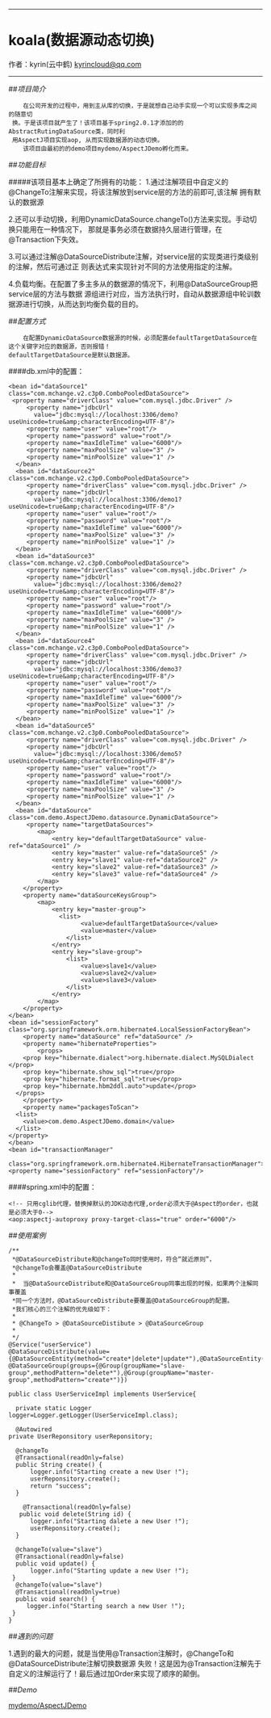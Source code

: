 
*******************************************

#	koala(数据源动态切换)
	                                                    
作者：kyrin(云中鹤)   kyrincloud@qq.com
*******************************************

##_项目简介_
   
        在公司开发的过程中，用到主从库的切换，于是就想自己动手实现一个可以实现多库之间的随意切
     换。于是该项目就产生了！该项目基于spring2.0.1才添加的的AbstractRutingDataSource类，同时利
     用AspectJ项目实现aop, 从而实现数据源的动态切换。
        该项目由最初的的demo项目mydemo/AspectJDemo孵化而来。
 
##_功能目标_
	
#####该项目基本上确定了所拥有的功能：
1.通过注解项目中自定义的@ChangeTo注解来实现，将该注解放到service层的方法的前即可,该注解
	拥有默认的数据源
	
2.还可以手动切换，利用DynamicDataSource.changeTo()方法来实现。手动切换只能用在一种情况下，
  那就是事务必须在数据持久层进行管理，在@Transaction下失效。
	
3.可以通过注解@DataSourceDistribute注解，对service层的实现类进行类级别的注解，然后可通过正
	则表达式来实现针对不同的方法使用指定的注解。
	  
4.负载均衡。在配置了多主多从的数据源的情况下，利用@DataSourceGroup把service层的方法与数据
  源组进行对应，当方法执行时，自动从数据源组中轮训数据源进行切换，从而达到均衡负载的目的。
	
	   
##_配置方式_

		在配置DynamicDataSource数据源的时候，必须配置defaultTargetDataSource在这个关键字对应的数据源，否则报错！
	defaultTargetDataSource是默认数据源。

####db.xml中的配置：
	
    <bean id="dataSource1" class="com.mchange.v2.c3p0.ComboPooledDataSource">
     <property name="driverClass" value="com.mysql.jdbc.Driver" />
		 <property name="jdbcUrl"
		   value="jdbc:mysql://localhost:3306/demo?useUnicode=true&amp;characterEncoding=UTF-8"/>
		 <property name="user" value="root"/>
		 <property name="password" value="root"/>
		 <property name="maxIdleTime" value="6000"/>
		 <property name="maxPoolSize" value="3" />
		 <property name="minPoolSize" value="1" />
	  </bean>
	  <bean id="dataSource2" class="com.mchange.v2.c3p0.ComboPooledDataSource">
		 <property name="driverClass" value="com.mysql.jdbc.Driver" />
		 <property name="jdbcUrl" 
		   value="jdbc:mysql://localhost:3306/demo1?useUnicode=true&amp;characterEncoding=UTF-8"/>
		 <property name="user" value="root"/>
		 <property name="password" value="root"/>
		 <property name="maxIdleTime" value="6000"/>
		 <property name="maxPoolSize" value="3" />
		 <property name="minPoolSize" value="1" />
	  </bean>
	  <bean id="dataSource3" class="com.mchange.v2.c3p0.ComboPooledDataSource">
		 <property name="driverClass" value="com.mysql.jdbc.Driver" />
		 <property name="jdbcUrl" 
		   value="jdbc:mysql://localhost:3306/demo2?useUnicode=true&amp;characterEncoding=UTF-8"/>
		 <property name="user" value="root"/>
		 <property name="password" value="root"/>
		 <property name="maxIdleTime" value="6000"/>
		 <property name="maxPoolSize" value="3" />
		 <property name="minPoolSize" value="1" />
	  </bean>
	  <bean id="dataSource4" class="com.mchange.v2.c3p0.ComboPooledDataSource">
		 <property name="driverClass" value="com.mysql.jdbc.Driver" />
		 <property name="jdbcUrl" 
		   value="jdbc:mysql://localhost:3306/demo3?useUnicode=true&amp;characterEncoding=UTF-8"/>
		 <property name="user" value="root"/>
		 <property name="password" value="root"/>
		 <property name="maxIdleTime" value="6000"/>
		 <property name="maxPoolSize" value="3" />
		 <property name="minPoolSize" value="1" />
	  </bean>
	  <bean id="dataSource5" class="com.mchange.v2.c3p0.ComboPooledDataSource">
		 <property name="driverClass" value="com.mysql.jdbc.Driver" />
		 <property name="jdbcUrl" 
		   value="jdbc:mysql://localhost:3306/demo5?useUnicode=true&amp;characterEncoding=UTF-8"/>
		 <property name="user" value="root"/>
		 <property name="password" value="root"/>
		 <property name="maxIdleTime" value="6000"/>
		 <property name="maxPoolSize" value="3" />
		 <property name="minPoolSize" value="1" />
	  </bean>
	  <bean id="dataSource" class="com.demo.AspectJDemo.datasource.DynamicDataSource">
		 <property name="targetDataSources">
			<map>
				<entry key="defaultTargetDataSource" value-ref="dataSource1" />
				<entry key="master" value-ref="dataSource5" />
				<entry key="slave1" value-ref="dataSource2" />
				<entry key="slave2" value-ref="dataSource3" />
				<entry key="slave3" value-ref="dataSource4" />
			</map>
		</property>
		<property name="dataSourceKeysGroup">
			<map>
				<entry key="master-group">
				  <list>
						<value>defaultTargetDataSource</value>
						<value>master</value>
					</list>
				</entry>
				<entry key="slave-group">
					<list>
						<value>slave1</value>
						<value>slave2</value>
						<value>slave3</value>
					</list>
				</entry>
			</map>
		</property>
	</bean>
	<bean id="sessionFactory" class="org.springframework.orm.hibernate4.LocalSessionFactoryBean">
		<property name="dataSource" ref="dataSource" />
		<property name="hibernateProperties">
			<props>
        <prop key="hibernate.dialect">org.hibernate.dialect.MySQLDialect </prop>
        <prop key="hibernate.show_sql">true</prop>
        <prop key="hibernate.format_sql">true</prop>
        <prop key="hibernate.hbm2ddl.auto">update</prop>
      </props>
		</property>
		<property name="packagesToScan">
      <list>
        <value>com.demo.AspectJDemo.domain</value>
      </list>
    </property>
	</bean>
 	<bean id="transactionManager"
       class="org.springframework.orm.hibernate4.HibernateTransactionManager">
    <property name="sessionFactory" ref="sessionFactory"/>
  </bean>
 
 

####spring.xml中的配置：
	
	<!-- 只用cglib代理，替换掉默认的JDK动态代理,order必须大于@Aspect的order，也就是必须大于0-->
	<aop:aspectj-autoproxy proxy-target-class="true" order="6000"/>

##_使用案例_

    /**
     *@DataSourceDistribute和@changeTo同时使用时，符合“就近原则”，
     *@changeTo会覆盖@DataSourceDistribute
     *
     *  当@DataSourceDistribute和@DataSourceGroup同事出现的时候，如果两个注解同事覆盖
     *同一个方法时，@DataSourceDistribute要覆盖@DataSourceGroup的配置。
     *我们核心的三个注解的优先级如下：
     *
     * @ChangeTo > @DataSourceDistibute > @DataSourceGroup
     *
     */
    @Service("userService")
    @DataSourceDistribute(value={@DataSourceEntity(method="create*|delete*|update*"),@DataSourceEntity(dataSource="slave",method="find*")})
    @DataSourceGroup(groups={@Group(groupName="slave-group",methodPattern="delete*"),@Group(groupName="master-group",methodPattern="create*")})

    public class UserServiceImpl implements UserService{

	  private static Logger logger=Logger.getLogger(UserServiceImpl.class);
	
	  @Autowired
  	private UserReponsitory userReponsitory;
	
	  @changeTo
	  @Transactional(readOnly=false)
	  public String create() {
		  logger.info("Starting create a new User !");
		  userReponsitory.create();
		  return "success";
	  }

	    @Transactional(readOnly=false)
	   public void delete(String id) {
		  logger.info("Starting dalete a new User !");
		  userReponsitory.create();
	  }

	  @changeTo(value="slave")
	  @Transactional(readOnly=false)
	  public void update() {
		  logger.info("Starting update a new User !");
	 }
	  @changeTo(value="slave")
	  @Transactional(readOnly=true)
	  public void search() {
		 logger.info("Starting search a new User !");
	 }
    }
##_遇到的问题_

1.遇到的最大的问题，就是当使用@Transaction注解时，@ChangeTo和@DataSourceDistribute注解切换数据源
  失败！这是因为@Transaction注解先于自定义的注解运行了！最后通过加Order来实现了顺序的颠倒。
       
 
 
##_Demo_
      
[mydemo/AspectJDemo](https://github.com/zeq9069/mydemo/tree/master/AspectJDemo)
       
